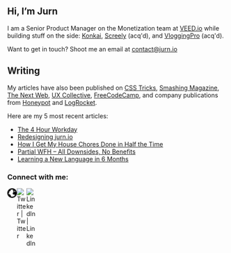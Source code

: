 ## Hi, I’m Jurn

I am a Senior Product Manager on the Monetization team at [VEED.io](https://www.veed.io) while building stuff on the side: [Konkai](https://www.konkai.health), [Screely](https://screely.com) (acq'd),  and [VloggingPro](https://vloggingpro.com) (acq'd).

Want to get in touch? Shoot me an email at contact@jurn.io


## Writing

My articles have also been published on [CSS Tricks][csstricks], [Smashing Magazine][smashingmagazine], [The Next Web][thenextweb], [UX Collective][uxcollective], [FreeCodeCamp][freecodecamp], and company publications from [Honeypot][honeypot] and [LogRocket][logrocket].

Here are my 5 most recent articles:

<!-- BLOG-POST-LIST:START -->
- [The 4 Hour Workday](https://blog.jurn.io/four-hour-workday/)
- [Redesigning jurn.io](https://blog.jurn.io/redesign-2021/)
- [How I Get My House Chores Done in Half the Time](https://blog.jurn.io/house-chores/)
- [Partial WFH – All Downsides, No Benefits](https://blog.jurn.io/partial-wfh/)
- [Learning a New Language in 6 Months](https://blog.jurn.io/faster-language-learning/)
<!-- BLOG-POST-LIST:END -->


### Connect with me:
[<img align="left" alt="www.jurn.io" width="22px" src="https://raw.githubusercontent.com/iconic/open-iconic/master/svg/globe.svg" />](https://www.jurn.io/)
[<img align="left" alt="Twitter | Twitter" width="22px" src="https://cdn.jsdelivr.net/npm/simple-icons@v3/icons/twitter.svg" />](https://twitter.com/jurn_w)
[<img align="left" alt="LinkedIn | LinkedIn" width="22px" src="https://cdn.jsdelivr.net/npm/simple-icons@v3/icons/linkedin.svg" />](https://www.linkedin.com/in/jurnvanwissen/)


[csstricks]: https://css-tricks.com/lets-make-one-of-those-fancy-scrolling-animations-used-on-apple-product-pages/
[freecodecamp]: https://www.freecodecamp.org/news/how-i-built-my-side-project-and-got-31-000-users-the-first-week-d9053bae5302/
[thenextweb]: https://thenextweb.com/news/developer-side-project-syndication
[honeypot]: https://cult.honeypot.io/reads/how-to-create-a-side-project-that-gets-you-noticed  
[logrocket]: https://blog.logrocket.com/adding-amp-components-to-next-js-webpage/
[smashingmagazine]: https://www.smashingmagazine.com/2020/09/figma-developers-guide/
[uxcollective]: https://uxdesign.cc/mastering-animations-in-figma-with-7-simple-demos-204106bff310
